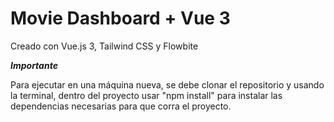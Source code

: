 # Movie Dashboard + Vue 3

Creado con Vue.js 3, Tailwind CSS y Flowbite


***Importante*** 


Para ejecutar en una máquina nueva, se debe clonar el repositorio y usando la terminal, dentro del proyecto usar "npm install" para instalar las dependencias necesarias para que corra el proyecto.